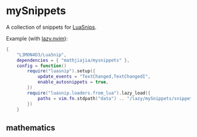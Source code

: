 # mySnippets

A collection of snippets for [LuaSnips][luasnip].

Example (with [lazy.nvim][lazy]):

```lua
{
    "L3MON4D3/LuaSnip",
    dependencies = { "mathjiajia/mysnippets" },
    config = function()
        require("luasnip").setup({
            update_events = "TextChanged,TextChangedI",
            enable_autosnippets = true,
        })
        require("luasnip.loaders.from_lua").lazy_load({
            paths = vim.fn.stdpath("data") .. "/lazy/mySnippets/snippets",
        })
    }
```

## mathematics

[lazy]: https://github.com/folke/lazy.nvim
[luasnip]: https://github.com/L3MON4D3/LuaSnip
